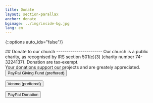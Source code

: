 ```yaml
---
title: Donate
layout: section-parallax
anchor: donate
bgimage: ../img/inside-bg.jpg
lang: en
---
```

{::options auto_ids="false"/}

<div class="section-title center" markdown="1">
## Donate to our church
-----------------------
Our church is a public charity, as recognised by IRS section 501(c)(3)
(charity number 74-3224137). Donation are tax-exempt.
<br>
Your donations support our projects and are greately appreciated.
</div>

<div class="space"></div>
<div class="row">
<div class="col-md-12 text-center">
  <form action="https://www.paypal.com/fundraiser/charity/4655967" method="get" target="_blank" rel="noopener">
    <button type="submit" class="btn btn-primary">PayPal Giving Fund (preffered)</button>
  </form>
</div>
</div>
<div class="space"></div>
<div class="row">
<div class="col-md-12 text-center">
  <form action="https://www.venmo.com/u/StVladNJ" method="get" target="_blank" rel="noopener">
    <button type="submit" class="btn btn-primary">Venmo (preffered)</button>
  </form>
</div>
</div>
<div class="space"></div>
<div class="row">
<div class="col-md-12 text-center">
  <form action="https://www.paypal.com/donate" method="get" target="_blank" rel="noopener">
    <input type="hidden" name="hosted_button_id" value="ZHP6MU4LAKB9C">
    <button type="submit" class="btn btn-primary">PayPal Donation</button>
  </form>
</div>
</div>
<div class="space"></div>
